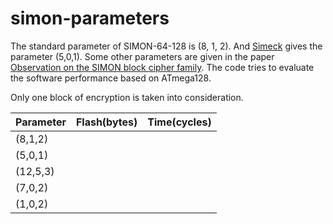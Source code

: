 # simon-parameters
The standard parameter of SIMON-64-128 is (8, 1, 2). And [Simeck] gives the parameter (5,0,1). Some other parameters are given in the paper [Observation on the SIMON block cipher family]. The code tries to evaluate the software performance based on ATmega128.

Only one block of encryption is taken into consideration.

|   Parameter   |  Flash(bytes) |   Time(cycles)  |
|   --------    |  -----------  |   -----------   |
| (8,1,2)       |               |                 |
| (5,0,1)       |               |                 |
| (12,5,3)      |               |                 |
| (7,0,2)       |               |                 |
| (1,0,2)       |               |                 |

  [Simeck]:<https://eprint.iacr.org/2015/612.pdf>
  [Observation on the SIMON block cipher family]:<https://eprint.iacr.org/2015/145.pdf>